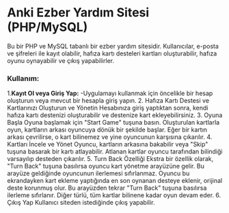 # Anki Ezber Yardım Sitesi (PHP/MySQL)
Bu bir PHP ve MySQL tabanlı bir ezber yardım sitesidir. Kullanıcılar, e-posta ve şifreleri ile kayıt olabilir, hafıza kartı desteleri kartları oluşturabilir, hafıza oyunu oynayabilir ve çıkış yapabilirler.
### Kullanım:
1.**Kayıt Ol veya Giriş Yap:**
-Uygulamayı kullanmak için öncelikle bir hesap oluşturun veya mevcut bir hesapla giriş yapın.
2. Hafıza Kartı Destesi ve Kartlarınızı Oluşturun ve Yönetin
Hesabınıza giriş yaptıktan sonra, kendi hafıza kartı destenizi oluşturabilir ve destenize kart ekleyebilirsiniz.
3. Oyuna Başla
Oyuna başlamak için "Start Game" tuşuna basın. Oluşturulan kartlarla oyun, kartların arkası oyuncuya dönük bir şekilde başlar. Eğer bir kartın arkası çevrilirse, o kart bilinemez ve yine oyuncunun karşısına çıkarılır.
4. Kartları İncele ve Yönet
Oyuncu, kartların arkasına bakabilir veya "Skip" tuşuna basarak bir kartı atlayabilir. Atlanan kartlar oyuncu tarafından bilindiği varsayılıp desteden çıkarılır.
5. Turn Back Özelliği
Ekstra bir özellik olarak, "Turn Back" tuşuna basılırsa oyuncu kart yönetme arayüzüne gelir. Bu arayüze geldiğinde oyuncunun ilerlemesi sıfırlanmaz. Oyuncu bu ekrandayken kart ekleme yaptığında en son oynanan desteye eklenir, orijinal deste korunmuş olur. Bu arayüzden tekrar "Turn Back" tuşuna basılırsa ilerleme sıfırlanır. Diğer türlü, tüm kartlar bilinene kadar oyun devam eder.
6. Çıkış Yap
Kullanıcı siteden istediğinde çıkış yapabilir.
